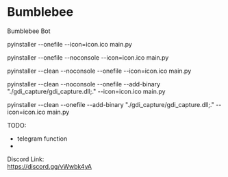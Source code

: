 # Bumblebee
Bumblebee Bot

pyinstaller --onefile --icon=icon.ico main.py 

pyinstaller --onefile --noconsole --icon=icon.ico main.py 

pyinstaller --clean --noconsole --onefile --icon=icon.ico main.py

pyinstaller --clean --noconsole --onefile --add-binary "./gdi_capture/gdi_capture.dll;." --icon=icon.ico main.py

pyinstaller --clean --onefile --add-binary "./gdi_capture/gdi_capture.dll;." --icon=icon.ico main.py

TODO:
- telegram function
- 

Discord Link: \
https://discord.gg/vWwbk4yA
